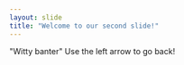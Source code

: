 ```yaml
---
layout: slide
title: "Welcome to our second slide!"
---
```

"Witty banter"
Use the left arrow to go back!
